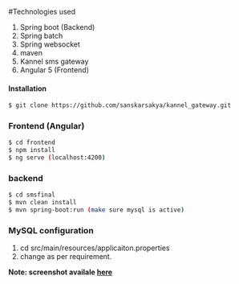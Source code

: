 #Technologies used
1. Spring boot (Backend)
2. Spring batch
3. Spring websocket
4. maven
5. Kannel sms gateway
6. Angular 5 (Frontend)

#### Installation
```sh
$ git clone https://github.com/sanskarsakya/kannel_gateway.git
```
### Frontend (Angular)

```sh
$ cd frontend
$ npm install
$ ng serve (localhost:4200)
```

### backend

```sh
$ cd smsfinal
$ mvn clean install
$ mvn spring-boot:run (make sure mysql is active)
```

### MySQL configuration
1. cd src/main/resources/applicaiton.properties
2. change as per requirement.

**Note: screenshot availale [here](https://github.com/sanskarsakya/kannel_gateway/blob/master/screenshot/Untitled.png)**
